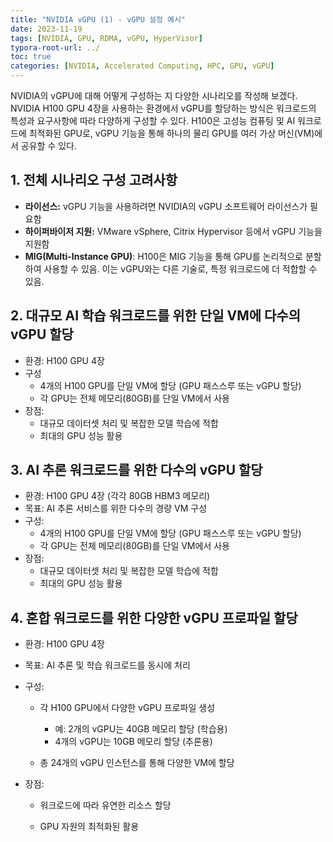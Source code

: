 ```yaml
---
title: "NVIDIA vGPU (1) - vGPU 설정 예시"
date: 2023-11-19
tags: [NVIDIA, GPU, RDMA, vGPU, HyperVisor]
typora-root-url: ../
toc: true
categories: [NVIDIA, Accelerated Computing, HPC, GPU, vGPU]
---
```


NVIDIA의 vGPU에 대해 어떻게 구성하는 지 다양한 시나리오를 작성해 보겠다. NVIDIA H100 GPU 4장을 사용하는 환경에서 vGPU를 할당하는 방식은 워크로드의 특성과 요구사항에 따라 다양하게 구성할 수 있다. H100은 고성능 컴퓨팅 및 AI 워크로드에 최적화된 GPU로, vGPU 기능을 통해 하나의 물리 GPU를 여러 가상 머신(VM)에서 공유할 수 있다.



## 1. 전체 시나리오 구성 고려사항

* **라이선스:** vGPU 기능을 사용하려면 NVIDIA의 vGPU 소프트웨어 라이선스가 필요함
* **하이퍼바이저 지원:** VMware vSphere, Citrix Hypervisor 등에서 vGPU 기능을 지원함
* **MIG(Multi-Instance GPU)**: H100은 MIG 기능을 통해 GPU를 논리적으로 분할하여 사용할 수 있음. 이는 vGPU와는 다른 기술로, 특정 워크로드에 더 적합할 수 있음.



## 2. 대규모 AI 학습 워크로드를 위한 단일 VM에 다수의 vGPU 할당

* 환경: H100 GPU 4장
* 구성
  * 4개의 H100 GPU를 단일 VM에 할당 (GPU 패스스루 또는 vGPU 할당)
  * 각 GPU는 전체 메모리(80GB)를 단일 VM에서 사용
* 장점:
  * 대규모 데이터셋 처리 및 복잡한 모델 학습에 적합
  * 최대의 GPU 성능 활용



## 3. AI 추론 워크로드를 위한 다수의 vGPU 할당

* 환경: H100 GPU 4장 (각각 80GB HBM3 메모리)
* 목표: AI 추론 서비스를 위한 다수의 경량 VM 구성
* 구성:
  - 4개의 H100 GPU를 단일 VM에 할당 (GPU 패스스루 또는 vGPU 할당)
  - 각 GPU는 전체 메모리(80GB)를 단일 VM에서 사용
* 장점:
  - 대규모 데이터셋 처리 및 복잡한 모델 학습에 적합
  - 최대의 GPU 성능 활용



## 4. 혼합 워크로드를 위한 다양한 vGPU 프로파일 할당

* 환경: H100 GPU 4장

* 목표: AI 추론 및 학습 워크로드를 동시에 처리

* 구성:

  - 각 H100 GPU에서 다양한 vGPU 프로파일 생성
    - 예: 2개의 vGPU는 40GB 메모리 할당 (학습용)
    - 4개의 vGPU는 10GB 메모리 할당 (추론용)

  - 총 24개의 vGPU 인스턴스를 통해 다양한 VM에 할당

* 장점:

  - 워크로드에 따라 유연한 리소스 할당

  - GPU 자원의 최적화된 활용



